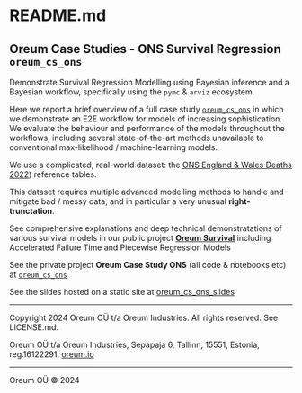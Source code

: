 # README.md

## Oreum Case Studies - ONS Survival Regression `oreum_cs_ons`

Demonstrate Survival Regression Modelling using Bayesian inference and a
Bayesian workflow, specifically using the `pymc` & `arviz` ecosystem.

Here we report a brief overview of a full case study
[`oreum_cs_ons`](https://github.com/oreum-industries/oreum_cs_ons) 
in which we demonstrate an E2E workflow for models of increasing sophistication. 
We evaluate the behaviour and performance of the models throughout the workflows,
including several state-of-the-art methods unavailable to conventional 
max-likelihood / machine-learning models.

We use a complicated, real-world dataset: the
[ONS England & Wales Deaths 2022](https://www.ons.gov.uk/peoplepopulationandcommunity/birthsdeathsandmarriages/deaths/datasets/deathsregisteredinenglandandwalesseriesdrreferencetables))
reference tables.

This dataset requires multiple advanced modelling methods to handle and mitigate
bad / messy data, and in particular a very unusual **right-trunctation**.

See comprehensive explanations and deep technical demonstratations of various
survival models in our public project
[**Oreum Survival**](https://github.com/oreum-industries/oreum_survival)
including Accelerated Failure Time and Piecewise Regression Models

See the private project **Oreum Case Study ONS** (all code & notebooks etc) at 
[`oreum_cs_ons`](https://github.com/oreum-industries/oreum_cs_ons)

See the slides hosted on a static site at 
[oreum_cs_ons_slides](https://oreum-industries.github.io/oreum_cs_ons_slides/)

---

Copyright 2024 Oreum OÜ t/a Oreum Industries. All rights reserved.
See LICENSE.md.

Oreum OÜ t/a Oreum Industries, Sepapaja 6, Tallinn, 15551, Estonia,
reg.16122291, [oreum.io](https://oreum.io)

---
Oreum OÜ &copy; 2024
